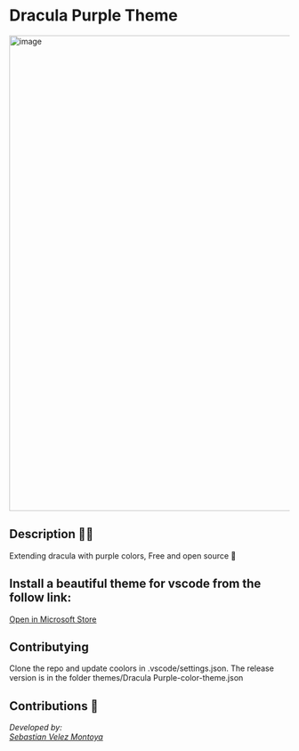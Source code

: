 # Dracula Purple Theme

<img width="854" alt="image" src="https://user-images.githubusercontent.com/33915497/200154179-1bdb3ab3-28b9-4aca-9970-7b8b8490d8fa.png">

## Description 👨‍💻

Extending dracula with purple colors, Free and open source 🦄

## Install a beautiful theme for vscode from the follow link:

[Open in Microsoft Store](https://marketplace.visualstudio.com/items?itemName=cbasdev.dracula-purple&ssr=false#review-details)


## Contributying

Clone the repo and update coolors in .vscode/settings.json. 
The release version is in the folder themes/Dracula Purple-color-theme.json 

## Contributions 👥

_Developed by:_ \
_[Sebastian Velez Montoya](https://github.com/cbasdev)_
